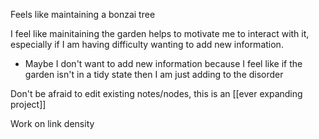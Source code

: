 Feels like maintaining a bonzai tree

I feel like mainitaining the garden helps to motivate me to interact with it, especially if I am having difficulty wanting to add new information.
-	Maybe I don't want to add new information because I feel like if the garden isn't in a tidy state then I am just adding to the disorder

Don't be afraid to edit existing notes/nodes, this is an [[ever expanding project]]

Work on link density




